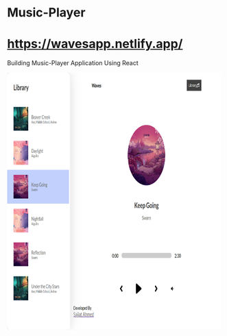 # Music-Player
# https://wavesapp.netlify.app/

Building Music-Player Application Using React


<img src="localhost_3000_ (11).png" alt="Music Player" width="500" height="600">
